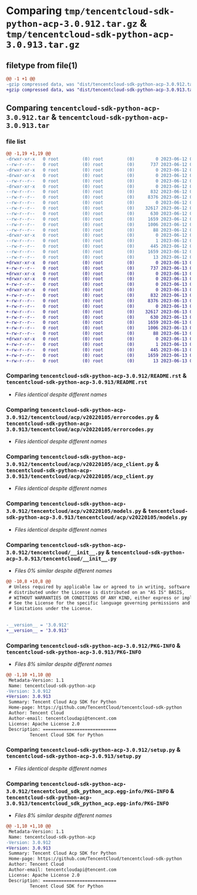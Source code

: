 # Comparing `tmp/tencentcloud-sdk-python-acp-3.0.912.tar.gz` & `tmp/tencentcloud-sdk-python-acp-3.0.913.tar.gz`

## filetype from file(1)

```diff
@@ -1 +1 @@
-gzip compressed data, was "dist/tencentcloud-sdk-python-acp-3.0.912.tar", last modified: Mon Jun 12 02:55:01 2023, max compression
+gzip compressed data, was "dist/tencentcloud-sdk-python-acp-3.0.913.tar", last modified: Tue Jun 13 01:59:13 2023, max compression
```

## Comparing `tencentcloud-sdk-python-acp-3.0.912.tar` & `tencentcloud-sdk-python-acp-3.0.913.tar`

### file list

```diff
@@ -1,19 +1,19 @@
-drwxr-xr-x   0 root         (0) root         (0)        0 2023-06-12 02:55:01.000000 tencentcloud-sdk-python-acp-3.0.912/
--rw-r--r--   0 root         (0) root         (0)      737 2023-06-12 02:55:01.000000 tencentcloud-sdk-python-acp-3.0.912/README.rst
-drwxr-xr-x   0 root         (0) root         (0)        0 2023-06-12 02:55:01.000000 tencentcloud-sdk-python-acp-3.0.912/tencentcloud/
-drwxr-xr-x   0 root         (0) root         (0)        0 2023-06-12 02:55:01.000000 tencentcloud-sdk-python-acp-3.0.912/tencentcloud/acp/
--rw-r--r--   0 root         (0) root         (0)        0 2023-06-12 02:55:01.000000 tencentcloud-sdk-python-acp-3.0.912/tencentcloud/acp/__init__.py
-drwxr-xr-x   0 root         (0) root         (0)        0 2023-06-12 02:55:01.000000 tencentcloud-sdk-python-acp-3.0.912/tencentcloud/acp/v20220105/
--rw-r--r--   0 root         (0) root         (0)      832 2023-06-12 02:55:01.000000 tencentcloud-sdk-python-acp-3.0.912/tencentcloud/acp/v20220105/errorcodes.py
--rw-r--r--   0 root         (0) root         (0)     8376 2023-06-12 02:55:01.000000 tencentcloud-sdk-python-acp-3.0.912/tencentcloud/acp/v20220105/acp_client.py
--rw-r--r--   0 root         (0) root         (0)        0 2023-06-12 02:55:01.000000 tencentcloud-sdk-python-acp-3.0.912/tencentcloud/acp/v20220105/__init__.py
--rw-r--r--   0 root         (0) root         (0)    32617 2023-06-12 02:55:01.000000 tencentcloud-sdk-python-acp-3.0.912/tencentcloud/acp/v20220105/models.py
--rw-r--r--   0 root         (0) root         (0)      630 2023-06-12 02:55:01.000000 tencentcloud-sdk-python-acp-3.0.912/tencentcloud/__init__.py
--rw-r--r--   0 root         (0) root         (0)     1659 2023-06-12 02:55:01.000000 tencentcloud-sdk-python-acp-3.0.912/PKG-INFO
--rw-r--r--   0 root         (0) root         (0)     1006 2023-06-12 02:55:01.000000 tencentcloud-sdk-python-acp-3.0.912/setup.py
--rw-r--r--   0 root         (0) root         (0)       88 2023-06-12 02:55:01.000000 tencentcloud-sdk-python-acp-3.0.912/setup.cfg
-drwxr-xr-x   0 root         (0) root         (0)        0 2023-06-12 02:55:01.000000 tencentcloud-sdk-python-acp-3.0.912/tencentcloud_sdk_python_acp.egg-info/
--rw-r--r--   0 root         (0) root         (0)        1 2023-06-12 02:55:01.000000 tencentcloud-sdk-python-acp-3.0.912/tencentcloud_sdk_python_acp.egg-info/dependency_links.txt
--rw-r--r--   0 root         (0) root         (0)      445 2023-06-12 02:55:01.000000 tencentcloud-sdk-python-acp-3.0.912/tencentcloud_sdk_python_acp.egg-info/SOURCES.txt
--rw-r--r--   0 root         (0) root         (0)     1659 2023-06-12 02:55:01.000000 tencentcloud-sdk-python-acp-3.0.912/tencentcloud_sdk_python_acp.egg-info/PKG-INFO
--rw-r--r--   0 root         (0) root         (0)       13 2023-06-12 02:55:01.000000 tencentcloud-sdk-python-acp-3.0.912/tencentcloud_sdk_python_acp.egg-info/top_level.txt
+drwxr-xr-x   0 root         (0) root         (0)        0 2023-06-13 01:59:13.000000 tencentcloud-sdk-python-acp-3.0.913/
+-rw-r--r--   0 root         (0) root         (0)      737 2023-06-13 01:59:12.000000 tencentcloud-sdk-python-acp-3.0.913/README.rst
+drwxr-xr-x   0 root         (0) root         (0)        0 2023-06-13 01:59:13.000000 tencentcloud-sdk-python-acp-3.0.913/tencentcloud/
+drwxr-xr-x   0 root         (0) root         (0)        0 2023-06-13 01:59:13.000000 tencentcloud-sdk-python-acp-3.0.913/tencentcloud/acp/
+-rw-r--r--   0 root         (0) root         (0)        0 2023-06-13 01:59:12.000000 tencentcloud-sdk-python-acp-3.0.913/tencentcloud/acp/__init__.py
+drwxr-xr-x   0 root         (0) root         (0)        0 2023-06-13 01:59:13.000000 tencentcloud-sdk-python-acp-3.0.913/tencentcloud/acp/v20220105/
+-rw-r--r--   0 root         (0) root         (0)      832 2023-06-13 01:59:12.000000 tencentcloud-sdk-python-acp-3.0.913/tencentcloud/acp/v20220105/errorcodes.py
+-rw-r--r--   0 root         (0) root         (0)     8376 2023-06-13 01:59:12.000000 tencentcloud-sdk-python-acp-3.0.913/tencentcloud/acp/v20220105/acp_client.py
+-rw-r--r--   0 root         (0) root         (0)        0 2023-06-13 01:59:12.000000 tencentcloud-sdk-python-acp-3.0.913/tencentcloud/acp/v20220105/__init__.py
+-rw-r--r--   0 root         (0) root         (0)    32617 2023-06-13 01:59:12.000000 tencentcloud-sdk-python-acp-3.0.913/tencentcloud/acp/v20220105/models.py
+-rw-r--r--   0 root         (0) root         (0)      630 2023-06-13 01:59:12.000000 tencentcloud-sdk-python-acp-3.0.913/tencentcloud/__init__.py
+-rw-r--r--   0 root         (0) root         (0)     1659 2023-06-13 01:59:13.000000 tencentcloud-sdk-python-acp-3.0.913/PKG-INFO
+-rw-r--r--   0 root         (0) root         (0)     1006 2023-06-13 01:59:12.000000 tencentcloud-sdk-python-acp-3.0.913/setup.py
+-rw-r--r--   0 root         (0) root         (0)       88 2023-06-13 01:59:13.000000 tencentcloud-sdk-python-acp-3.0.913/setup.cfg
+drwxr-xr-x   0 root         (0) root         (0)        0 2023-06-13 01:59:13.000000 tencentcloud-sdk-python-acp-3.0.913/tencentcloud_sdk_python_acp.egg-info/
+-rw-r--r--   0 root         (0) root         (0)        1 2023-06-13 01:59:13.000000 tencentcloud-sdk-python-acp-3.0.913/tencentcloud_sdk_python_acp.egg-info/dependency_links.txt
+-rw-r--r--   0 root         (0) root         (0)      445 2023-06-13 01:59:13.000000 tencentcloud-sdk-python-acp-3.0.913/tencentcloud_sdk_python_acp.egg-info/SOURCES.txt
+-rw-r--r--   0 root         (0) root         (0)     1659 2023-06-13 01:59:13.000000 tencentcloud-sdk-python-acp-3.0.913/tencentcloud_sdk_python_acp.egg-info/PKG-INFO
+-rw-r--r--   0 root         (0) root         (0)       13 2023-06-13 01:59:13.000000 tencentcloud-sdk-python-acp-3.0.913/tencentcloud_sdk_python_acp.egg-info/top_level.txt
```

### Comparing `tencentcloud-sdk-python-acp-3.0.912/README.rst` & `tencentcloud-sdk-python-acp-3.0.913/README.rst`

 * *Files identical despite different names*

### Comparing `tencentcloud-sdk-python-acp-3.0.912/tencentcloud/acp/v20220105/errorcodes.py` & `tencentcloud-sdk-python-acp-3.0.913/tencentcloud/acp/v20220105/errorcodes.py`

 * *Files identical despite different names*

### Comparing `tencentcloud-sdk-python-acp-3.0.912/tencentcloud/acp/v20220105/acp_client.py` & `tencentcloud-sdk-python-acp-3.0.913/tencentcloud/acp/v20220105/acp_client.py`

 * *Files identical despite different names*

### Comparing `tencentcloud-sdk-python-acp-3.0.912/tencentcloud/acp/v20220105/models.py` & `tencentcloud-sdk-python-acp-3.0.913/tencentcloud/acp/v20220105/models.py`

 * *Files identical despite different names*

### Comparing `tencentcloud-sdk-python-acp-3.0.912/tencentcloud/__init__.py` & `tencentcloud-sdk-python-acp-3.0.913/tencentcloud/__init__.py`

 * *Files 0% similar despite different names*

```diff
@@ -10,8 +10,8 @@
 # Unless required by applicable law or agreed to in writing, software
 # distributed under the License is distributed on an "AS IS" BASIS,
 # WITHOUT WARRANTIES OR CONDITIONS OF ANY KIND, either express or implied.
 # See the License for the specific language governing permissions and
 # limitations under the License.
 
 
-__version__ = '3.0.912'
+__version__ = '3.0.913'
```

### Comparing `tencentcloud-sdk-python-acp-3.0.912/PKG-INFO` & `tencentcloud-sdk-python-acp-3.0.913/PKG-INFO`

 * *Files 8% similar despite different names*

```diff
@@ -1,10 +1,10 @@
 Metadata-Version: 1.1
 Name: tencentcloud-sdk-python-acp
-Version: 3.0.912
+Version: 3.0.913
 Summary: Tencent Cloud Acp SDK for Python
 Home-page: https://github.com/TencentCloud/tencentcloud-sdk-python
 Author: Tencent Cloud
 Author-email: tencentcloudapi@tencent.com
 License: Apache License 2.0
 Description: ============================
         Tencent Cloud SDK for Python
```

### Comparing `tencentcloud-sdk-python-acp-3.0.912/setup.py` & `tencentcloud-sdk-python-acp-3.0.913/setup.py`

 * *Files identical despite different names*

### Comparing `tencentcloud-sdk-python-acp-3.0.912/tencentcloud_sdk_python_acp.egg-info/PKG-INFO` & `tencentcloud-sdk-python-acp-3.0.913/tencentcloud_sdk_python_acp.egg-info/PKG-INFO`

 * *Files 8% similar despite different names*

```diff
@@ -1,10 +1,10 @@
 Metadata-Version: 1.1
 Name: tencentcloud-sdk-python-acp
-Version: 3.0.912
+Version: 3.0.913
 Summary: Tencent Cloud Acp SDK for Python
 Home-page: https://github.com/TencentCloud/tencentcloud-sdk-python
 Author: Tencent Cloud
 Author-email: tencentcloudapi@tencent.com
 License: Apache License 2.0
 Description: ============================
         Tencent Cloud SDK for Python
```

